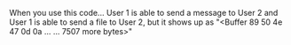 When you use this code...
User 1 is able to send a message to User 2 and
User 1 is able to send a file to User 2, but it shows up as "<Buffer 89 50 4e 47 0d 0a ... ... 7507 more bytes>"
